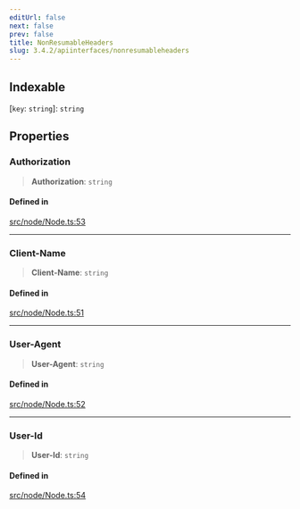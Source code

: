 ```yaml
---
editUrl: false
next: false
prev: false
title: NonResumableHeaders
slug: 3.4.2/apiinterfaces/nonresumableheaders
---
```


## Indexable

\[`key`: `string`]: `string`

## Properties

### Authorization

> **Authorization**: `string`

#### Defined in

[src/node/Node.ts:53](https://github.com/shipgirlproject/shoukaku/blob/e7d94081cabbda7327dc04e467a45fcda49c24f2/src/node/Node.ts#L53)

***

### Client-Name

> **Client-Name**: `string`

#### Defined in

[src/node/Node.ts:51](https://github.com/shipgirlproject/shoukaku/blob/e7d94081cabbda7327dc04e467a45fcda49c24f2/src/node/Node.ts#L51)

***

### User-Agent

> **User-Agent**: `string`

#### Defined in

[src/node/Node.ts:52](https://github.com/shipgirlproject/shoukaku/blob/e7d94081cabbda7327dc04e467a45fcda49c24f2/src/node/Node.ts#L52)

***

### User-Id

> **User-Id**: `string`

#### Defined in

[src/node/Node.ts:54](https://github.com/shipgirlproject/shoukaku/blob/e7d94081cabbda7327dc04e467a45fcda49c24f2/src/node/Node.ts#L54)
